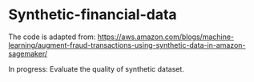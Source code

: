 # Synthetic-financial-data

The code is adapted from: https://aws.amazon.com/blogs/machine-learning/augment-fraud-transactions-using-synthetic-data-in-amazon-sagemaker/

In progress: Evaluate the quality of synthetic dataset.
